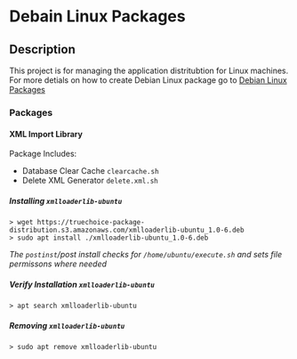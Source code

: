 # Debain Linux Packages

## Description

This project is for managing the application distritubtion for Linux machines. For more detials on how to create Debian Linux package go to [Debian Linux Packages](https://truechoice.atlassian.net/l/c/epG42Jqq)

### Packages

#### XML Import Library

Package Includes:

- Database Clear Cache `clearcache.sh`
- Delete XML Generator `delete.xml.sh`

##### Installing `xmlloaderlib-ubuntu`

```shell
> wget https://truechoice-package-distribution.s3.amazonaws.com/xmlloaderlib-ubuntu_1.0-6.deb
> sudo apt install ./xmlloaderlib-ubuntu_1.0-6.deb
```

_The `postinst`/post install checks for `/home/ubuntu/execute.sh` and sets file permissons where needed_

##### Verify Installation `xmlloaderlib-ubuntu`

```shell
> apt search xmlloaderlib-ubuntu
```

##### Removing `xmlloaderlib-ubuntu`

```shell
> sudo apt remove xmlloaderlib-ubuntu
```
